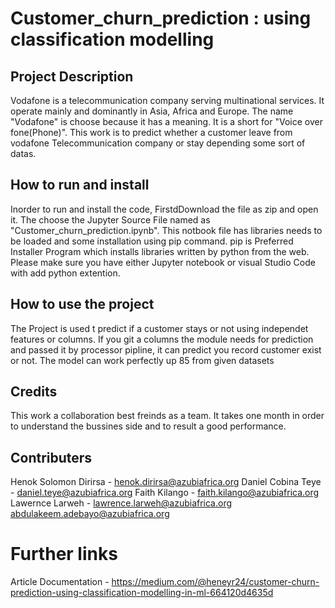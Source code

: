 # Customer_churn_prediction : using classification modelling 

## Project Description
Vodafone is a telecommunication company serving multinational services. It operate mainly and dominantly in Asia, Africa and Europe. The name "Vodafone" is choose because it has a meaning. It is a short for "Voice over fone(Phone)". This work is to predict whether a customer leave from vodafone Telecommunication company or stay depending some sort of datas.

## How to run and install
Inorder to run and install the code, FirstdDownload the file as zip and open it. The choose the Jupyter Source File named as "Customer_churn_prediction.ipynb". This notbook file has libraries needs to be loaded and some installation using pip command. pip is Preferred Installer Program which installs libraries written by python from the web. Please make sure you have either Jupyter notebook or visual Studio Code with add python extention.

## How to use the project
The Project is used t predict if a customer stays or not using independet features or columns. If you git a columns the module needs for prediction and passed it by processor pipline, it can predict you record customer exist or not. The model can work perfectly up 85 from given datasets

## Credits

This work a collaboration best freinds as a team. It takes one month in order to understand the bussines side and to result a good performance.

## Contributers
Henok Solomon Dirirsa - henok.dirirsa@azubiafrica.org
Daniel Cobina Teye - daniel.teye@azubiafrica.org
Faith Kilango - faith.kilango@azubiafrica.org
Lawernce  Larweh - lawrence.larweh@azubiafrica.org
abdulakeem.adebayo@azubiafrica.org

# Further links
Article Documentation - https://medium.com/@heneyr24/customer-churn-prediction-using-classification-modelling-in-ml-664120d4635d

